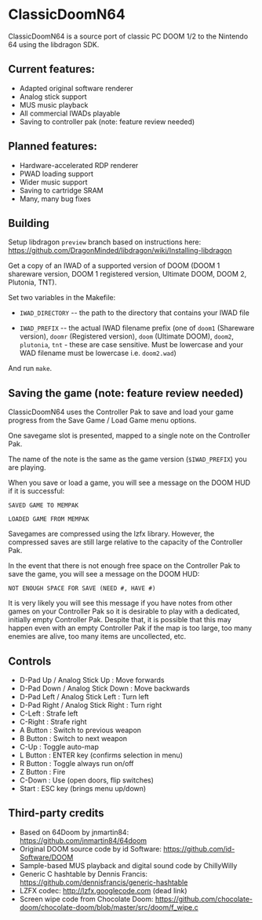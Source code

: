 # ClassicDoomN64

ClassicDoomN64 is a source port of classic PC DOOM 1/2 to the Nintendo 64 using the libdragon SDK.

## Current features:

- Adapted original software renderer
- Analog stick support
- MUS music playback
- All commercial IWADs playable
- Saving to controller pak (note: feature review needed)

## Planned features:

- Hardware-accelerated RDP renderer
- PWAD loading support
- Wider music support
- Saving to cartridge SRAM
- Many, many bug fixes

## Building

Setup libdragon `preview` branch based on instructions here: https://github.com/DragonMinded/libdragon/wiki/Installing-libdragon

Get a copy of an IWAD of a supported version of DOOM (DOOM 1 shareware version, DOOM 1 registered version, Ultimate DOOM, DOOM 2, Plutonia, TNT).

Set two variables in the Makefile:

- `IWAD_DIRECTORY` -- the path to the directory that contains your IWAD file

- `IWAD_PREFIX` -- the actual IWAD filename prefix (one of `doom1` (Shareware version), `doomr` (Registered version), `doom` (Ultimate DOOM), `doom2`, `plutonia`, `tnt` - these are case sensitive. Must be lowercase and your WAD filename must be lowercase i.e. `doom2.wad`)

And run `make`.

## Saving the game (note: feature review needed)

ClassicDoomN64 uses the Controller Pak to save and load your game progress from the Save Game / Load Game menu options.

One savegame slot is presented, mapped to a single note on the Controller Pak.

The name of the note is the same as the game version (`$IWAD_PREFIX`) you are playing.

When you save or load a game, you will see a message on the DOOM HUD if it is successful:

`SAVED GAME TO MEMPAK`

`LOADED GAME FROM MEMPAK`

Savegames are compressed using the lzfx library. However, the compressed saves are still large relative to the capacity of the Controller Pak. 

In the event that there is not enough free space on the Controller Pak to save the game, you will see a message on the DOOM HUD:

`NOT ENOUGH SPACE FOR SAVE (NEED #, HAVE #)`

It is very likely you will see this message if you have notes from other games on your Controller Pak so it is desirable to play with a dedicated, initially empty Controller Pak. Despite that, it is possible that this may happen even with an empty Controller Pak if the map is too large, too many enemies are alive, too many items are uncollected, etc.

## Controls

- D-Pad Up / Analog Stick Up : Move forwards
- D-Pad Down / Analog Stick Down : Move backwards
- D-Pad Left / Analog Stick Left : Turn left
- D-Pad Right / Analog Stick Right : Turn right
- C-Left : Strafe left
- C-Right : Strafe right
- A Button : Switch to previous weapon
- B Button : Switch to next weapon
- C-Up : Toggle auto-map
- L Button : ENTER key (confirms selection in menu)
- R Button : Toggle always run on/off
- Z Button : Fire
- C-Down : Use (open doors, flip switches)
- Start : ESC key (brings menu up/down)

## Third-party credits

- Based on 64Doom by jnmartin84: https://github.com/jnmartin84/64doom
- Original DOOM source code by id Software: https://github.com/id-Software/DOOM
- Sample-based MUS playback and digital sound code by ChillyWilly
- Generic C hashtable by Dennis Francis: https://github.com/dennisfrancis/generic-hashtable
- LZFX codec: http://lzfx.googlecode.com (dead link)
- Screen wipe code from Chocolate Doom: https://github.com/chocolate-doom/chocolate-doom/blob/master/src/doom/f_wipe.c
